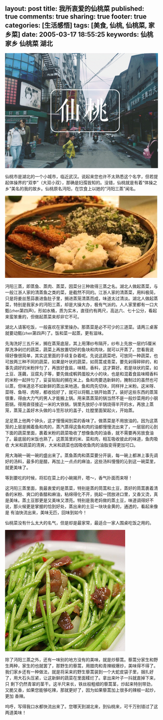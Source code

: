 layout: post
title: 我所衷爱的仙桃菜
published: true
comments: true
sharing: true
footer: true
categories: [生活感悟]
tags: [美食, 仙桃, 仙桃菜, 家乡菜]
date: 2005-03-17 18:55:25
keywords: 仙桃 家乡 仙桃菜 湖北
---

![仙桃](/images/blog/xiantao/xiantao.gif)

仙桃市是湖北的一个小城市，临近武汉。说起来您也许不太熟悉这个名字，但若提起体操界的“双李”（大双小双），那确是妇孺皆知的。没错，仙桃就是有着“体操之乡”美名的我的故乡。仙桃原名沔阳，在饮食上以她的“沔阳三蒸”闻名。

<!-- more -->

![沔阳三蒸](/images/blog/xiantao/three-steamed.jpg)

沔阳三蒸，即蒸鱼、蒸肉、蒸菜，因菜分三种故得三蒸之名。湖北人做起蒸菜，与一般江浙人家的清蒸鱼之类的菜，是截然不同的。江浙人家的清蒸菜，用料极简， 只是将姜丝葱蒜裹进鱼肚子里，搁进蒸笼清蒸而成，味道太过清淡。湖北人做起蒸菜，特别是我家乡的沔阳三蒸，却是大操大办，极有气派的。人人家里都有一口大甄(`zhen`第四声)，形如水桶，质为实木，直径约有两尺，高达六、七十公分，看起来蛮笨重的，但做起蒸菜来却非它不可。

湖北人请客吃饭，一般喜欢在家里操办。那蒸菜是必不可少的三道菜。请两三桌客就要动甄(`zhen`第四声)了。饭和菜一起蒸，更有滋味。

先淘洗好三五斤米，搁在蒸笼底层，其上用薄纱布隔开，纱布上先放一层约5厘米厚洗净剁烂的蔬菜，蔬菜上再放置切好的鱼块和肉块，就可以开蒸了。您看我说 得好像很简单，其实这里面的手续复杂着呢。先说这蔬菜吧，可放同一种蔬菜，也可放两三种不同的蔬菜，如果是叶状的蔬菜，如茼蒿或青菜，要先剁得碎碎的，和 事先调好的米粉拌匀了，再放好食盐，味精，香料，这才算好。若是块状的菜，如土豆、莲藕，豆腐丸子等，要先做成鹌鹑蛋般大小的块，也是和混着食盐味精香料 的米粉一起拌匀了，妥妥贴贴的搁在米上。鱼和肉要选新鲜的，腌制过的虽然也可以蒸，但味道总不如新鲜的蒸出来地道。鱼和肉先切块，同样拌上米粉。这米呀、 菜呀、鱼呀、肉呀，都收拾好了，就可以将甄上锅开始蒸了。装好这些东西的蒸笼很重，得由大力气的男人才能搬上锅。用来蒸蒸笼的锅当然不是一般炒菜用的小钢 筋锅，得用直径接近一米的大铁锅，锅里先放好小半锅烧得半开的水，再放上蒸笼，蒸笼上盖好木头做的斗笠形状的盖子，灶膛里面架起火，开始蒸。

足足蒸上他两个钟头，这才慢慢闻到菜的香味了。做蒸菜是不用放油的。因为这蒸笼的上层是搁着鱼和肉的，蒸汽蒸得这鱼和肉的油都慢慢流出来了，一层层的沁到 下面的蔬菜里面，裹着米粉的蔬菜吸收了想像鱼肉的油香，就不需要再另放食油了。最底层的米饭也熟了。这蒸笼里的米、菜和肉，相互吸收彼此的味道，鱼肉吸收 大米和蔬菜的清爽，大米和蔬菜也因吸收鱼肉的油脂变得更加可口。

用大海碗一碗一碗的盛出来了。蒸鱼蒸肉和蒸菜要分开装，每一碗上都淋上事先调好的汤料，最多的是醋，再加上一点点的麻油，这些汤料慢慢的沁到这一碗菜里，就更美味了。

等到要吃的时候，将扣在菜上的小碗揭开，嗯～，香气扑面而来呀！

这沔阳三蒸里面，我最衷爱的是蒸菜，特别是蒸的茼蒿和土豆，蒸好的茼蒿裹着清香的米粉、爽口的香醋和麻油，粘绵得化不开，挑起一团放进口里，又香又烫，真 是美味。蒸土豆那更是又美味又漂亮。特别是我老妈做的蒸土豆，味道调得好不说，那火候更是掌握的恰到好处，蒸出来的土豆一块块金黄的，通透的，看起来像是 有油快流出来，美味无匹，回味到如今！

仙桃菜没有什么太大的名气，但是却是最家常，最适合一家人围桌吃饭之用的。

![炒藜蒿](/images/blog/xiantao/lihao.jpg)

除了沔阳三蒸之外，还有一味别的地方没有的美味，就是炒藜蒿。藜蒿分家生和野生两种，家生的也就罢了，那野生的藜蒿，用腊肉和青辣椒爆炒，美味得不得了。 我们家乡还有一种做法，就是将采来的野生藜蒿装到一个大蛇皮袋子里，捆扎好了，用大石头压紧，让这新鲜的蔬菜在里面糅烂了。拿出来叶子一抖就直掉下来，只 剩下仍然青翠的茎干。这半尺来长，铁丝般粗细的藜蒿茎，炒起来特别带劲，又脆又香，如果您能够吃辣，那就更好了，因为如果藜蒿加上很多的辣椒一起炒，更加 香辣。

呜呼，写得我口水都快流出来了。您哪天到湖北来，到仙桃来，可千万别错过了这两道美味！
